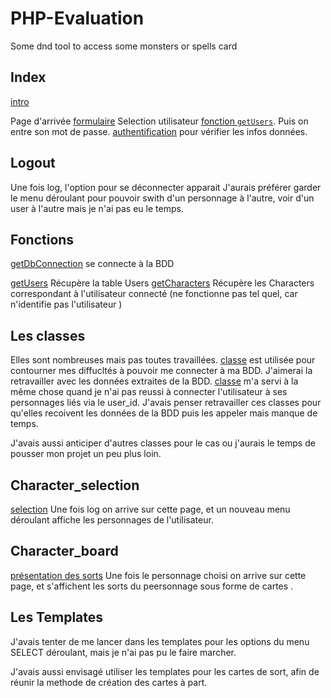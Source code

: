 # PHP-Evaluation
 Some dnd tool to access some monsters or spells card

## Index

[intro](index.php)

Page d'arrivée
[formulaire](login.php) 
Selection utilisateur [fonction `getUsers`](db.php).
Puis on entre son mot de passe.
[authentification](auth.php) pour vérifier les infos données.

## Logout

Une fois log, l'option pour se déconnecter apparait
J'aurais préférer garder le menu déroulant pour pouvoir swith d'un personnage à l'autre, voir d'un user à l'autre mais je n'ai pas eu le temps.
## Fonctions

[getDbConnection](functions/db.php) se connecte à la BDD

[getUsers](functions/db.php) Récupère la table Users
[getCharacters](functions/db.php) Récupère les Characters correspondant à l'utilisateur connecté (ne fonctionne pas tel quel, car n'identifie pas l'utilisateur )

## Les classes 

Elles sont nombreuses mais pas toutes travaillées.
[classe](User.php) est utilisée pour contourner mes diffucltés à pouvoir me connecter à ma BDD. J'aimerai la retravailler avec les données extraites de la BDD.
[classe](spell.php) m'a servi à la même chose quand je n'ai pas reussi à connecter l'utilisateur à ses personnages liés via le user_id.
J'avais penser retravailler ces classes pour qu'elles recoivent les données de la BDD puis les appeler mais manque de temps.

J'avais aussi anticiper d'autres classes pour le cas ou j'aurais le temps de pousser mon projet un peu plus loin.
## Character_selection
[selection](character_selection.php)
Une fois log on arrive sur cette page, et un nouveau menu déroulant affiche les personnages de l'utilisateur.

## Character_board
[présentation des sorts](character_board.php)
Une fois le personnage choisi on arrive sur cette page, et s'affichent les sorts du peersonnage sous forme de cartes .

## Les Templates

J'avais tenter de me lancer dans les templates pour les options du menu SELECT déroulant, mais je n'ai pas pu le faire marcher.

J'avais aussi envisagé utiliser les templates pour les cartes de sort, afin de réunir la methode de création des cartes à part.